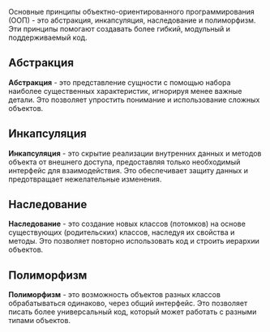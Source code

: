 Основные принципы объектно-ориентированного программирования (ООП) - это абстракция, инкапсуляция, наследование и полиморфизм. Эти принципы помогают создавать более гибкий, модульный и поддерживаемый код.

## Абстракция

**Абстракция** - это представление сущности с помощью набора наиболее существенных характеристик, игнорируя менее важные детали. Это позволяет упростить понимание и использование сложных объектов.

## Инкапсуляция

**Инкапсуляция** - это скрытие реализации внутренних данных и методов объекта от внешнего доступа, предоставляя только необходимый интерфейс для взаимодействия. Это обеспечивает защиту данных и предотвращает нежелательные изменения.

## Наследование

**Наследование** - это создание новых классов (потомков) на основе существующих (родительских) классов, наследуя их свойства и методы. Это позволяет повторно использовать код и строить иерархии объектов.

## Полиморфизм

**Полиморфизм** - это возможность объектов разных классов обрабатываться одинаково, через общий интерфейс. Это позволяет писать более универсальный код, который может работать с разными типами объектов.